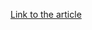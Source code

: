 [Link to the article](https://www.akamai.com/blog/security/a-log4j-retrospective-part-3-evolution-payloads-and-attack-diversification)
